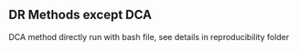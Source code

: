 ## DR Methods except DCA
DCA method directly run with bash file, see details in reproducibility folder
